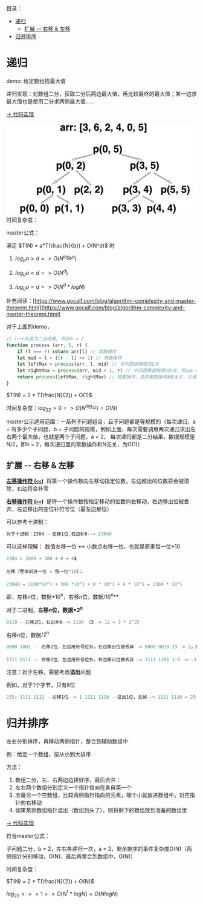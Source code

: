 目录：

- [递归](#递归)
	- [扩展 -- 右移 \& 左移](#扩展----右移--左移)
- [归并排序](#归并排序)


# 递归
demo: 给定数组找最大值

递归实现：对数组二分，获取二分后两边最大值，再比较最终的最大值；某一边求最大值也是使用二分求两侧最大值......

[-> 代码实现](./recursion.js)

![recursion](../images/recursion.png)
时间复杂度：

master公式：

满足 $T(N) = a*T(\frac{N}{b}) + O(N^d)$ 时

1) $log_ba > d => O(N^{log_ba})$

2) $log_ba < d => O(N^d)$

3) $log_ba = d => O(N^d*logN)$

补充阅读：[https://www.gocalf.com/blog/algorithm-complexity-and-master-theorem.html](https://www.gocalf.com/blog/algorithm-complexity-and-master-theorem.html)

对于上面的demo，

```js
// l～r长度为二分结果, 所以b = 2
function process (arr, l, r) {
	if (l === r) return arr[l] // 常数操作
	let mid = l + ((r - l) >> 1) // 常数操作
	let leftMax = process(arr, l, mid) // 子问题调用递归1次
	let rightMax = process(arr, mid + 1, r) // 子问题再调用递归1次，所以a = 2
	return process(leftMax, rightMax) // 常数操作，总的常数操作和N无关，只调用了有限次，d=0
}
```

$T(N) = 2 * T(\frac{N}{2}) + O(1)$

时间复杂度：$log_22 > 0 => O(N^{log_22}) = O(N)$

master公示适用范围：一系列子问题组合，且子问题都是等规模的（每次递归，a = 有多少个子问题，b = 子问题的规模，例如上面，每次需要调用两次递归求出左右两个最大值，也就是两个子问题，a = 2， 每次递归都是二分结果，数据规模是N/2，即b = 2，每次递归里的常数操作和N无关，为O(1)）




## 扩展 -- 右移 & 左移
**[左移操作符 (`<<`)](https://developer.mozilla.org/zh-CN/docs/Web/JavaScript/Reference/Operators/Left_shift)**
 将第一个操作数向左移动指定位数，左边超出的位数将会被清除，右边将会补零

**[右移操作符 (`>>`)](https://developer.mozilla.org/zh-CN/docs/Web/JavaScript/Reference/Operators/Right_shift)**
 是将一个操作数按指定移动的位数向右移动，右边移出位被丢弃，左边移出的空位补符号位（最左边那位）

可以参考十进制：

```javascript
对于十进制：2304 --左移1位,右边补0--> 23040
```

可以这样理解：
数值左移一位 ↔ 小数点右移一位，也就是原来每一位$*10$

```javascript
2304 = 2000 + 300 + 0 + 4$

左移（整体前进一位 = 每一位*10）：

23040 = 2000*10^1 + 300 *10^1 + 0 * 10^1 + 4 * 10^1 = 2304 * 10^1
```

即，左移$n$位，数据$*10^n$，右移$n$位，数据$/10^n$**

对于二进制，**左移$n$位，数据$*2^n$**

```javascript
0110 --左移2位，右边补0--> 1100 （3 -> 12 = 3 * 2^2）
```

右移$n$位，数据$/2^n$

```javascript
0000 1001 -- 右移2位，左边用符号位补，右边移出位被丢弃 -> 0000 0010 (9 -> 2，即 9>>2 = 2)

1111 0111 -- 右移2位，左边用符号位补，右边移出位被丢弃 -> 1111 1101 (-9 -> -3, 即 -9>>2 = -3)
```

注意：对于左移，需要考虑**溢出**问题

例如，对于1个字节，只有8位
```javascript
255: 1111 1111 --左移1位--> 1 1111 1110 --溢出1位，去掉--> 1111 1110 = 254
```

# 归并排序
左右分别排序，再移动两侧指针，整合到辅助数组中

例：给定一个数组，按从小到大排序

方法：
1. 数组二分，左、右两边边排好序，最后合并：
2. 左右两个数组分别定义一个指针指向在各自第一个
3. 准备另一个空数组，比较两侧指针指向的元素，哪个小就放进数组中，对应指针向右移动
4. 如果某侧数组指针溢出（数组到头了），则将剩下的数组放到准备的数组里


[-> 代码实现](./mergeSort.js)

符合master公式：

子问题二分，b = 2，左右各递归一次，a = 2，剩余排序的事件复杂度O(N)（两侧指针分别移动，O(N)，最后再整合到数组中，O(N)）


时间复杂度：

$T(N) = 2 * T(\frac{N}{2}) + O(N)$

$log_22 === 1 => O(N^1*logN) = O(NlogN)$
